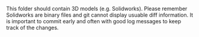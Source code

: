 This folder should contain 3D models (e.g. Solidworks). Please remember Solidworks are binary files and git cannot display usuable diff information. It is important to commit early and often with good log messages to keep track of the changes.